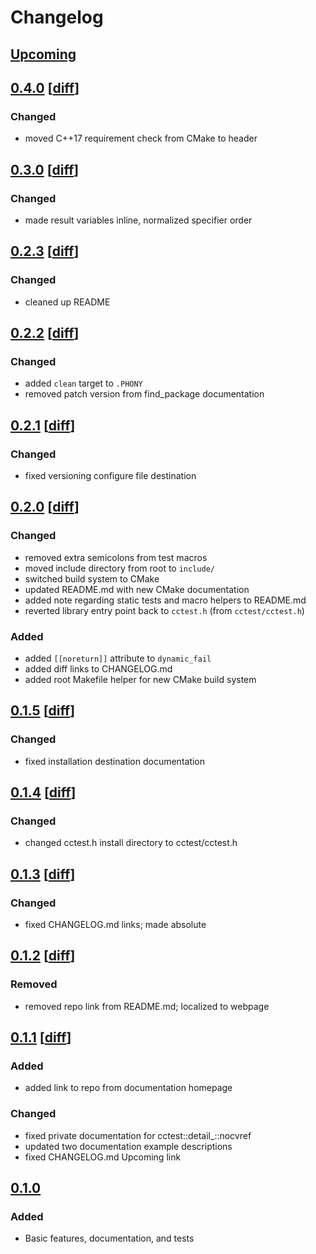 # Changelog

## [Upcoming](https://github.com/jpcx/cctest/compare/0.4.0...devel)

## [0.4.0](https://github.com/jpcx/cctest/releases/tag/0.4.0) \[[diff](https://github.com/jpcx/cctest/compare/0.3.0...0.4.0)\]

### Changed

- moved C++17 requirement check from CMake to header

## [0.3.0](https://github.com/jpcx/cctest/releases/tag/0.3.0) \[[diff](https://github.com/jpcx/cctest/compare/0.2.3...0.3.0)\]

### Changed

- made result variables inline, normalized specifier order

## [0.2.3](https://github.com/jpcx/cctest/releases/tag/0.2.3) \[[diff](https://github.com/jpcx/cctest/compare/0.2.2...0.2.3)\]

### Changed

- cleaned up README

## [0.2.2](https://github.com/jpcx/cctest/releases/tag/0.2.2) \[[diff](https://github.com/jpcx/cctest/compare/0.2.1...0.2.2)\]

### Changed

- added `clean` target to `.PHONY` 
- removed patch version from find_package documentation

## [0.2.1](https://github.com/jpcx/cctest/releases/tag/0.2.1) \[[diff](https://github.com/jpcx/cctest/compare/0.2.0...0.2.1)\]

### Changed

- fixed versioning configure file destination

## [0.2.0](https://github.com/jpcx/cctest/releases/tag/0.2.0) \[[diff](https://github.com/jpcx/cctest/compare/0.1.5...0.2.0)\]

### Changed

- removed extra semicolons from test macros
- moved include directory from root to `include/`
- switched build system to CMake
- updated README.md with new CMake documentation
- added note regarding static tests and macro helpers to README.md
- reverted library entry point back to `cctest.h` (from `cctest/cctest.h`)

### Added

- added `[[noreturn]]` attribute to `dynamic_fail`
- added diff links to CHANGELOG.md
- added root Makefile helper for new CMake build system

## [0.1.5](https://github.com/jpcx/cctest/releases/tag/0.1.5) \[[diff](https://github.com/jpcx/cctest/compare/0.1.4...0.1.5)\]

### Changed

- fixed installation destination documentation

## [0.1.4](https://github.com/jpcx/cctest/releases/tag/0.1.4) \[[diff](https://github.com/jpcx/cctest/compare/0.1.3...0.1.4)\]

### Changed

- changed cctest.h install directory to cctest/cctest.h

## [0.1.3](https://github.com/jpcx/cctest/releases/tag/0.1.3) \[[diff](https://github.com/jpcx/cctest/compare/0.1.2...0.1.3)\]

### Changed

- fixed CHANGELOG.md links; made absolute

## [0.1.2](https://github.com/jpcx/cctest/releases/tag/0.1.2) \[[diff](https://github.com/jpcx/cctest/compare/0.1.1...0.1.2)\]

### Removed

- removed repo link from README.md; localized to webpage

## [0.1.1](https://github.com/jpcx/cctest/releases/tag/0.1.1) \[[diff](https://github.com/jpcx/cctest/compare/0.1.0...0.1.1)\]

### Added

- added link to repo from documentation homepage

### Changed

- fixed private documentation for cctest::detail_::nocvref
- updated two documentation example descriptions
- fixed CHANGELOG.md Upcoming link

## [0.1.0](https://github.com/jpcx/cctest/releases/tag/0.1.0)

### Added

- Basic features, documentation, and tests

